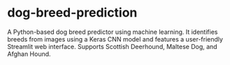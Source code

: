 # dog-breed-prediction
A Python-based dog breed predictor using machine learning. It identifies breeds from images using a Keras CNN model and features a user-friendly Streamlit web interface. Supports Scottish Deerhound, Maltese Dog, and Afghan Hound.
